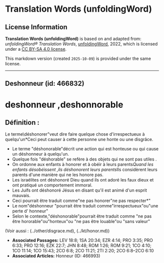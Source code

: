 # Translation Words (unfoldingWord)

## License Information

**Translation Words (unfoldingWord)** is based on and adapted from: _unfoldingWord® Translation Words_, [unfoldingWord](https://unfoldingword.org/utw), 2022, which is licensed under a [CC BY-SA 4.0 license](https://creativecommons.org/licenses/by-sa/4.0/legalcode.en).

This markdown version (created `2025-10-09`) is provided under the same license.



--------------------------------

## Deshonneur (id: 466832)

deshonneur ,deshonnorable
=========================

Définition :
------------

Le terme\\déshonorer"veut dire faire quelque chose d'irrespectueux à quelqu'un\*Ceci peut causer à cette personne une honte ou une disgrâce.

* Le terme "déshonorable"décrit une action qui est honteuse ou qui cause un déshonneur à quelqu'un.
* Quelque fois "déshorable" se refère à des objets qui ne sont pas utiles .
* On ordonne aux enfants à honorer et à obéir à leurs parents*Quand les enfants désobéissent ,ils déshonorent leurs parents*Ils considèrent leurs parents d'une manière qui ne les honore pas.
* Les israélites ont déshonoré Dieu quand ils ont adoré les faux dieux et ont pratiqué un comportement immoral.
* Les Juifs ont déshonoré Jésus en disant qu'il est animé d'un esprit mauvais.
* Ceci pourrait être traduit comme"ne pas honorer"ne pas respecter\*"
* Le nom"déshonneur "pourrait être traduit comme"irrespectueux"ou"une perte d' honneur"
* Selon le contexte,"déshonorable"pourrait être traduit comme "ne pas être hororable"ou"honteux"ou "ne pas être louable"ou "sans valeur"

(Voir aussi : (../other/disgrace.md), (../kt/honor.md))

* **Associated Passages:** LEV 18:8; 1SA 20:34; EZR 4:14; PRO 3:35; PRO 6:33; PRO 12:16; EZK 22:7; JHN 8:48; ROM 1:26; ROM 9:21; 1CO 4:10; 1CO 11:14; 1CO 15:43; 2CO 6:8; 2CO 11:21; 2TI 2:20; 2CO 6:8–2CO 6:10
* **Associated Articles:** Honneur (ID: 466993)

